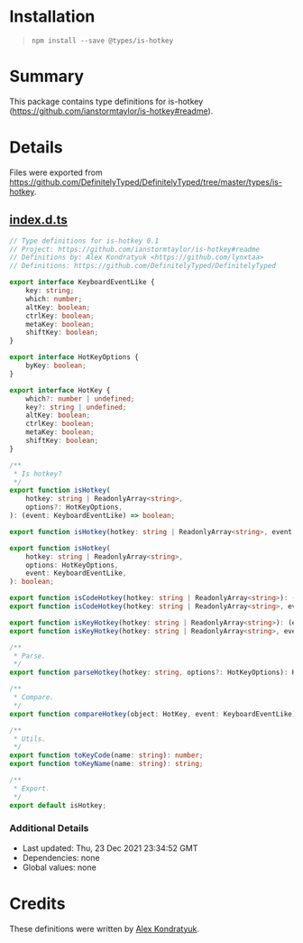 # Installation
> `npm install --save @types/is-hotkey`

# Summary
This package contains type definitions for is-hotkey (https://github.com/ianstormtaylor/is-hotkey#readme).

# Details
Files were exported from https://github.com/DefinitelyTyped/DefinitelyTyped/tree/master/types/is-hotkey.
## [index.d.ts](https://github.com/DefinitelyTyped/DefinitelyTyped/tree/master/types/is-hotkey/index.d.ts)
````ts
// Type definitions for is-hotkey 0.1
// Project: https://github.com/ianstormtaylor/is-hotkey#readme
// Definitions by: Alex Kondratyuk <https://github.com/lynxtaa>
// Definitions: https://github.com/DefinitelyTyped/DefinitelyTyped

export interface KeyboardEventLike {
    key: string;
    which: number;
    altKey: boolean;
    ctrlKey: boolean;
    metaKey: boolean;
    shiftKey: boolean;
}

export interface HotKeyOptions {
    byKey: boolean;
}

export interface HotKey {
    which?: number | undefined;
    key?: string | undefined;
    altKey: boolean;
    ctrlKey: boolean;
    metaKey: boolean;
    shiftKey: boolean;
}

/**
 * Is hotkey?
 */
export function isHotkey(
    hotkey: string | ReadonlyArray<string>,
    options?: HotKeyOptions,
): (event: KeyboardEventLike) => boolean;

export function isHotkey(hotkey: string | ReadonlyArray<string>, event: KeyboardEventLike): boolean;

export function isHotkey(
    hotkey: string | ReadonlyArray<string>,
    options: HotKeyOptions,
    event: KeyboardEventLike,
): boolean;

export function isCodeHotkey(hotkey: string | ReadonlyArray<string>): (event: KeyboardEventLike) => boolean;
export function isCodeHotkey(hotkey: string | ReadonlyArray<string>, event: KeyboardEventLike): boolean;

export function isKeyHotkey(hotkey: string | ReadonlyArray<string>): (event: KeyboardEventLike) => boolean;
export function isKeyHotkey(hotkey: string | ReadonlyArray<string>, event: KeyboardEventLike): boolean;

/**
 * Parse.
 */
export function parseHotkey(hotkey: string, options?: HotKeyOptions): HotKey;

/**
 * Compare.
 */
export function compareHotkey(object: HotKey, event: KeyboardEventLike): boolean;

/**
 * Utils.
 */
export function toKeyCode(name: string): number;
export function toKeyName(name: string): string;

/**
 * Export.
 */
export default isHotkey;

````

### Additional Details
 * Last updated: Thu, 23 Dec 2021 23:34:52 GMT
 * Dependencies: none
 * Global values: none

# Credits
These definitions were written by [Alex Kondratyuk](https://github.com/lynxtaa).
